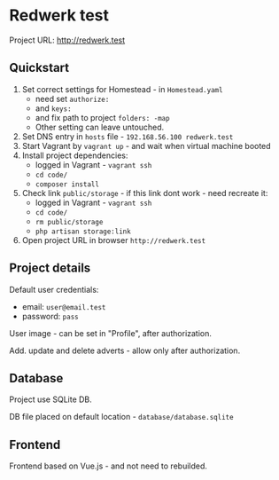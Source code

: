 # Redwerk test

Project URL: http://redwerk.test

## Quickstart

1. Set correct settings for Homestead - in ```Homestead.yaml```
    - need set ```authorize:```
    - and ```keys:```
    - and fix path to project ```folders: -map```
    - Other setting can leave untouched.
2. Set DNS entry in ```hosts``` file - ```192.168.56.100 redwerk.test```
3. Start Vagrant by ```vagrant up``` -  and wait when virtual machine booted
4. Install project dependencies:
   - logged in Vagrant - ```vagrant ssh```
   - ```cd code/```
   - ```composer install```
5. Check link ```public/storage``` - if this link dont work - need recreate it:
    - logged in Vagrant - ```vagrant ssh```
    - ```cd code/```
    - ```rm public/storage```
    - ```php artisan storage:link```
6. Open project URL in browser ```http://redwerk.test```

## Project details

Default user credentials:

- email: ```user@email.test```
- password: ```pass```

User image - can be set in "Profile", after authorization.

Add. update and delete adverts - allow only after authorization.

## Database

Project use SQLite DB.

DB file placed on default location - ```database/database.sqlite```

## Frontend

Frontend based on Vue.js - and not need to rebuilded.